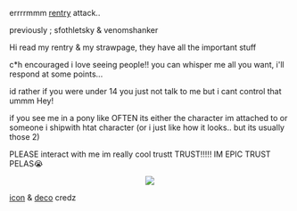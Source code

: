errrrmmm [rentry](https://rentry.co/mirroredgem) attack.. 

previously ; sfothletsky & venomshanker 

Hi read my rentry & my strawpage, they have all the important stuff

c*h encouraged i love seeing people!! you can whisper me all you want, i'll respond at some points...

id rather if you were under 14 you just not talk to me but i cant control that ummm Hey!

if you see me in a pony like OFTEN its either the character im attached to or someone i shipwith htat character (or i just like how it looks.. but its usually those 2)

PLEASE interact with me im really cool trustt TRUST!!!!! IM EPIC TRUST PELAS😭


<p align="center">
<img src="https://files.catbox.moe/6valav.png">
</p> 

[icon](https://www.tumblr.com/rokikubo/774513683774816256/low-stakes-ms-paint-doodles?source=share) & [deco](https://www.tumblr.com/chernyskaaa/770742699005444096/they-didnt-communicate-much-but-they-have?source=share) credz
